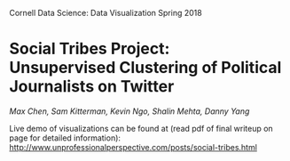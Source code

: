 Cornell Data Science: Data Visualization Spring 2018

# Social Tribes Project: <br/> Unsupervised Clustering of Political Journalists on Twitter
*Max Chen, Sam Kitterman, Kevin Ngo, Shalin Mehta, Danny Yang*

Live demo of visualizations can be found at (read pdf of final writeup on page for detailed information): http://www.unprofessionalperspective.com/posts/social-tribes.html
